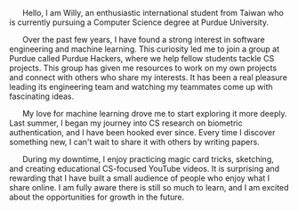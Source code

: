 &nbsp;&nbsp;&nbsp;&nbsp;&nbsp;&nbsp;Hello, I am Willy, an enthusiastic international student from Taiwan who is currently pursuing a Computer Science degree at Purdue University. 

&nbsp;&nbsp;&nbsp;&nbsp;&nbsp;&nbsp;Over the past few years, I have found a strong interest in software engineering and machine learning. This curiosity led me to join a group at Purdue called Purdue Hackers, where we help fellow students tackle CS projects. This group has given me resources to work on my own projects and connect with others who share my interests. It has been a real pleasure leading its engineering team and watching my teammates come up with fascinating ideas.

&nbsp;&nbsp;&nbsp;&nbsp;&nbsp;&nbsp;My love for machine learning drove me to start exploring it more deeply. Last summer, I began my journey into CS research on biometric authentication, and I have been hooked ever since. Every time I discover something new, I can't wait to share it with others by writing papers.

&nbsp;&nbsp;&nbsp;&nbsp;&nbsp;&nbsp;During my downtime, I enjoy practicing magic card tricks, sketching, and creating educational CS-focused YouTube videos. It is surprising and rewarding that I have built a small audience of people who enjoy what I share online. I am fully aware there is still so much to learn, and I am excited about the opportunities for growth in the future.
